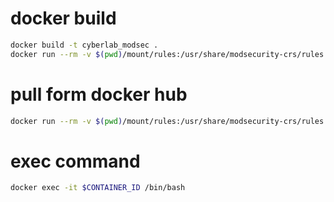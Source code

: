 # docker build

```bash
docker build -t cyberlab_modsec .
docker run --rm -v $(pwd)/mount/rules:/usr/share/modsecurity-crs/rules -p 80:80 -it cyberlab_modsec
```

# pull form docker hub

```bash
docker run --rm -v $(pwd)/mount/rules:/usr/share/modsecurity-crs/rules -p 80:80 -it zet235/cyberlab2022:mod-sec
```

# exec command

```bash
docker exec -it $CONTAINER_ID /bin/bash
```